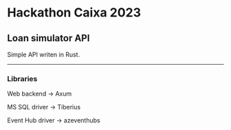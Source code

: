 # Hackathon Caixa 2023
## Loan simulator API


Simple API writen in Rust.

---
### Libraries
Web backend -> Axum

MS SQL driver -> Tiberius

Event Hub driver -> azeventhubs